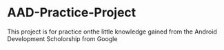 # AAD-Practice-Project
This project is for practice onthe little knowledge gained from the Android Development Scholorship from Google
